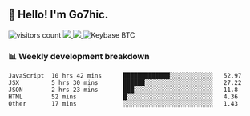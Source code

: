 ## 👋 Hello! I'm Go7hic.

 ![visitors count](https://visitors-by-url-pls-dont-use-this-in-your-repo.vercel.app/Go7hic-github-readme)
 <a href="https://twitter.com/Go7hic">
    <img src="https://img.shields.io/badge/-@Go7hic-1ca0f1?style=flat-square&labelColor=1ca0f1&logo=twitter&logoColor=white&link=https://twitter.com/Go7hic">
   <a/>
   <a href="mailto:gtfx0209@gmail.com">
    <img src="https://img.shields.io/badge/-gtfx0209@gmail.com-c14438?style=flat-square&logo=Gmail&logoColor=white&link=mailto:gtfx0209@gmail.com">
   <a/>
    ![Keybase BTC](https://img.shields.io/keybase/btc/Go7hic)
 <!--
🔭 I’m currently working
🌱 I’m currently learning
💬 Ask me about 
📫 How to reach me: 
⚡ Fun fact: 
-->
 <!--
![My Github Stats](https://github-readme-stats.vercel.app/api?username=Go7hic&show_icons=true&count_private=true)

-->

### 📊 Weekly development breakdown
<!--START_SECTION:waka-->
```text
JavaScript  10 hrs 42 mins      █████████████░░░░░░░░░░░░   52.97 
JSX         5 hrs 30 mins       ██████░░░░░░░░░░░░░░░░░░░   27.22 
JSON        2 hrs 23 mins       ███░░░░░░░░░░░░░░░░░░░░░░   11.8 
HTML        52 mins             █░░░░░░░░░░░░░░░░░░░░░░░░   4.36 
Other       17 mins             ░░░░░░░░░░░░░░░░░░░░░░░░░   1.43
```
<!--END_SECTION:waka-->

